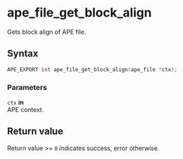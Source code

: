 # ape_file_get_block_align

Gets block align of APE file.

## Syntax

```c
APE_EXPORT int ape_file_get_block_align(ape_file *ctx);
```

### Parameters

`ctx` **in**  
APE context.

## Return value

Return value >= `0` indicates success, error otherwise.
